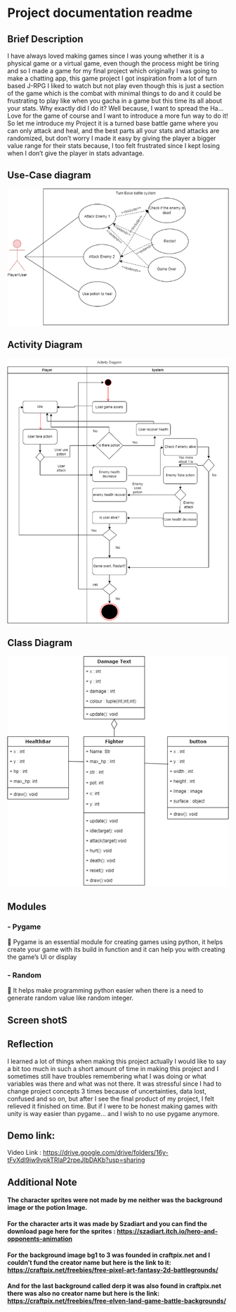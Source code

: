 # Project documentation readme
## Brief Description
I have always loved making games since I was young whether it is a physical game or a virtual game, even though the process might be tiring and so I made a game for my final project which originally I was going to make a chatting app, this game project I got inspiration from a lot of turn based J-RPG I liked to watch but not play even though this is just a section of the game which is the combat with minimal things to do and it could be frustrating to play like when you gacha in a game but this time its all about your stats. Why exactly did I do it? Well because, I want to spread the Ha… Love for the game of course and I want to introduce a more fun way to do it! So let me introduce my Project it is a turned base battle game where you can only attack and heal, and the best parts all your stats and attacks are randomized, but don’t worry I made it easy by giving the player a bigger value range for their stats because, I too felt frustrated since I kept losing when I don’t give the player in stats advantage.
## Use-Case diagram
<img src="/project documentation/Use_Case.png" alt="UseCase" >

## Activity Diagram
<img src="/project documentation/activityDiagram.png" alt="Activity" >

## Class Diagram
<img src="/project documentation/Classdiagram.drawio.png" alt="CD" >

## Modules 
### -	Pygame
	Pygame is an essential module for creating games using python, it helps create your game with its build in function and it can help you with creating the game’s UI or display
### -	Random
	It helps make programming python easier when there is a need to generate random value like random integer.

## Screen shotS

## Reflection
I learned a lot of things when making this project actually I would like to say a bit too much in such a short amount of time in making this project and I sometimes still have troubles remembering what I was doing or what variables was there and what was not there. It was stressful since I had to change project concepts 3 times because of uncertainties, data lost, confused and so on, but after I see the final product of my project, I felt relieved it finished on time. But if I were to be honest making games with unity is way easier than pygame… and I wish to no use pygame anymore.
## Demo link: 
Video Link : https://drive.google.com/drive/folders/16y-tFvXdI9iw9vpkTRlaP2rpeJlbDAKb?usp=sharing
## Additional Note
#### The character sprites were not made by me neither was the background image or the potion Image.
#### For the character arts it was made by Szadiart and you can find the download page here for the sprites : https://szadiart.itch.io/hero-and-opponents-animation
#### For the background image bg1 to 3 was founded in craftpix.net and I couldn’t fund the creator name but here is the link to it: https://craftpix.net/freebies/free-pixel-art-fantasy-2d-battlegrounds/
#### And for the last background called derp it was also found in craftpix.net there was also no creator name but here is the link: https://craftpix.net/freebies/free-elven-land-game-battle-backgrounds/
